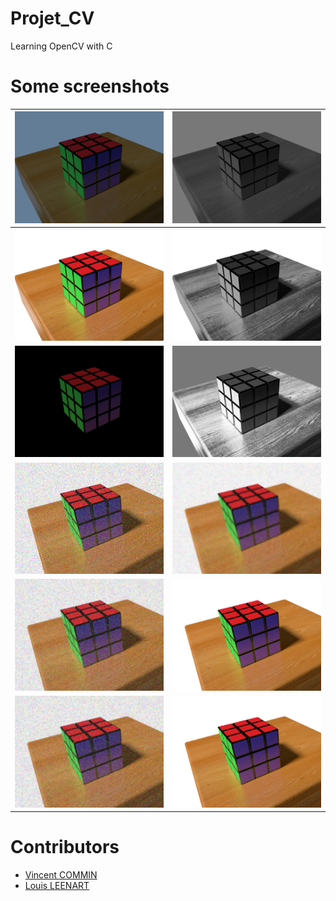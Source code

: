 # Projet_CV

Learning OpenCV with C

# Some screenshots

| ![](img/tp1/initiale.png)                | ![](img/tp1/gray.png)              |
| ---------------------------------------- | ---------------------------------- |
| ![](img/tp1/white_balance_stretched.png) | ![](img/tp1/equalized.png)         |
| ![](img/tp1/segmented.png)               | ![](img/tp1/equalized_perso.png)   |
| ![](img/tp2/Rubiks_cube_L_impulse.png)   | ![](img/tp2/bilateral_10_3.png)    |
| ![](img/tp2/blured_1_7x7.png)            | ![](img/tp2/median_blur_perso.png) |
| ![](img/tp2/gaussian_1_7x7.png)          | ![](img/tp2/median_1_5-3.png)      |

# Contributors 

- [Vincent COMMIN](https://github.com/Altimors/)
- [Louis LEENART](https://github.com/TheBoje/)